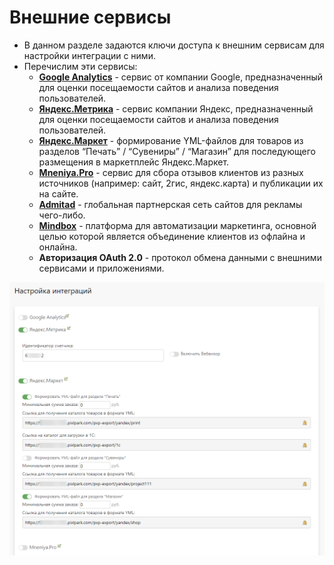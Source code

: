 # Внешние сервисы
* В данном разделе задаются ключи доступа к внешним сервисам для настройки интеграции с ними.
* Перечислим эти сервисы:
    + **[Google Analytics](https://analytics.google.com/)** - сервис от компании Google, предназначенный для оценки посещаемости сайтов и анализа поведения пользователей.
    + **[Яндекс.Метрика](https://metrika.yandex.ru/)** - сервис компании Яндекс, предназначенный для оценки посещаемости сайтов и анализа поведения пользователей.
    + **[Яндекс.Маркет](https://market.yandex.ru/)** - формирование YML-файлов для товаров из разделов “Печать” / “Сувениры” / “Магазин” для последующего размещения в маркетплейс Яндекс.Маркет.
    + **[Mneniya.Pro](https://mneniya.pro/)** - сервис для сбора отзывов  клиентов из разных источников (например: сайт, 2гис, яндекс.карта) и публикации их на сайте.
    + **[Admitad](https://www.admitad.com/ru/)** - глобальная партнерская сеть сайтов для рекламы чего-либо.
    + **[Mindbox](https://mindbox.ru/)** - платформа для автоматизации маркетинга, основной целью которой является объединение клиентов из офлайна и онлайна.
    + **Авторизация OAuth 2.0** - протокол обмена данными с внешними сервисами и приложениями.

![](../_media/marketing/marketing43.png ':size=70%')